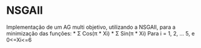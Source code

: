 # NSGAII

Implementação de um AG multi objetivo, utilizando a NSGAII, para a minimização das funções:
    * Σ Cos(π * Xi)
    * Σ Sin(π * Xi)
Para i = 1, 2, ... 5, e 0<=Xi<=6